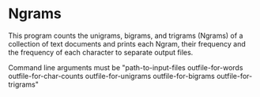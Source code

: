 # Ngrams

This program counts the unigrams, bigrams, and trigrams (Ngrams) of a collection of text documents and prints each Ngram, their frequency and the frequency of each character to separate output files.

Command line arguments must be "path-to-input-files outfile-for-words outfile-for-char-counts outfile-for-unigrams outfile-for-bigrams outfile-for-trigrams"
